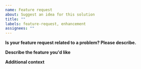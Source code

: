 ```yaml
---
name: Feature request
about: Suggest an idea for this solution
title: ""
labels: feature-request, enhancement
assignees: ""
---
```


**Is your feature request related to a problem? Please describe.**

<!--- A clear and concise description of what the problem is. For example, I'm 
always frustrated when [...] -->

**Describe the feature you'd like**

<!--- A clear and concise description of what you want to happen -->

**Additional context**

<!--- Add any other context or screenshots about the feature request here -->
